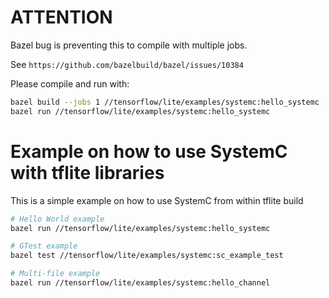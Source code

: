 # ATTENTION

Bazel bug is preventing this to compile with multiple jobs.

See `https://github.com/bazelbuild/bazel/issues/10384`

Please compile and run with:

```bash
bazel build --jobs 1 //tensorflow/lite/examples/systemc:hello_systemc
bazel run //tensorflow/lite/examples/systemc:hello_systemc
```

# Example on how to use SystemC with tflite libraries

This is a simple example on how to use SystemC from within tflite build

```bash
# Hello World example
bazel run //tensorflow/lite/examples/systemc:hello_systemc

# GTest example
bazel test //tensorflow/lite/examples/systemc:sc_example_test

# Multi-file example
bazel run //tensorflow/lite/examples/systemc:hello_channel
```
